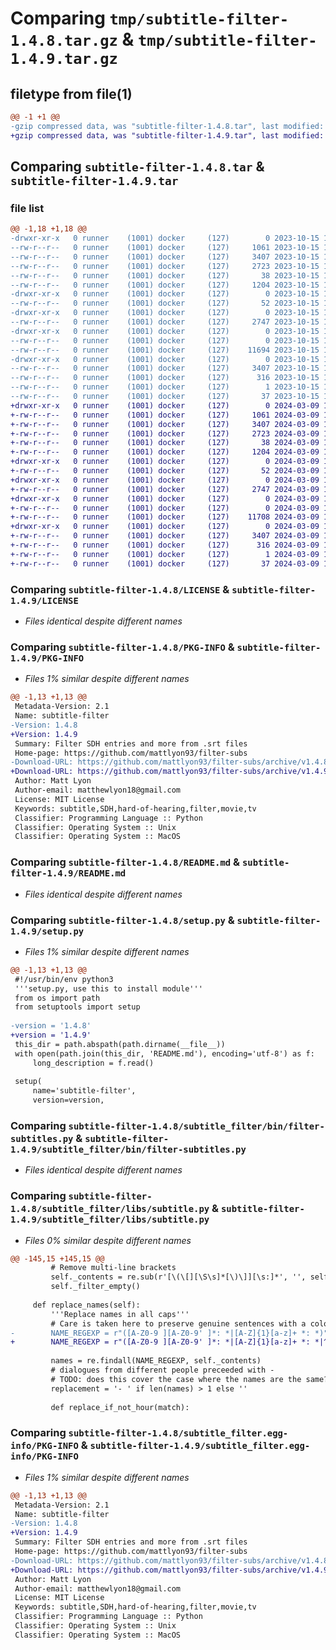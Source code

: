 # Comparing `tmp/subtitle-filter-1.4.8.tar.gz` & `tmp/subtitle-filter-1.4.9.tar.gz`

## filetype from file(1)

```diff
@@ -1 +1 @@
-gzip compressed data, was "subtitle-filter-1.4.8.tar", last modified: Sun Oct 15 19:58:06 2023, max compression
+gzip compressed data, was "subtitle-filter-1.4.9.tar", last modified: Sat Mar  9 12:36:56 2024, max compression
```

## Comparing `subtitle-filter-1.4.8.tar` & `subtitle-filter-1.4.9.tar`

### file list

```diff
@@ -1,18 +1,18 @@
-drwxr-xr-x   0 runner    (1001) docker     (127)        0 2023-10-15 19:58:06.554737 subtitle-filter-1.4.8/
--rw-r--r--   0 runner    (1001) docker     (127)     1061 2023-10-15 19:57:57.000000 subtitle-filter-1.4.8/LICENSE
--rw-r--r--   0 runner    (1001) docker     (127)     3407 2023-10-15 19:58:06.554737 subtitle-filter-1.4.8/PKG-INFO
--rw-r--r--   0 runner    (1001) docker     (127)     2723 2023-10-15 19:57:57.000000 subtitle-filter-1.4.8/README.md
--rw-r--r--   0 runner    (1001) docker     (127)       38 2023-10-15 19:58:06.554737 subtitle-filter-1.4.8/setup.cfg
--rw-r--r--   0 runner    (1001) docker     (127)     1204 2023-10-15 19:57:57.000000 subtitle-filter-1.4.8/setup.py
-drwxr-xr-x   0 runner    (1001) docker     (127)        0 2023-10-15 19:58:06.554737 subtitle-filter-1.4.8/subtitle_filter/
--rw-r--r--   0 runner    (1001) docker     (127)       52 2023-10-15 19:57:57.000000 subtitle-filter-1.4.8/subtitle_filter/__init__.py
-drwxr-xr-x   0 runner    (1001) docker     (127)        0 2023-10-15 19:58:06.554737 subtitle-filter-1.4.8/subtitle_filter/bin/
--rw-r--r--   0 runner    (1001) docker     (127)     2747 2023-10-15 19:57:57.000000 subtitle-filter-1.4.8/subtitle_filter/bin/filter-subtitles.py
-drwxr-xr-x   0 runner    (1001) docker     (127)        0 2023-10-15 19:58:06.554737 subtitle-filter-1.4.8/subtitle_filter/libs/
--rw-r--r--   0 runner    (1001) docker     (127)        0 2023-10-15 19:57:57.000000 subtitle-filter-1.4.8/subtitle_filter/libs/__init__.py
--rw-r--r--   0 runner    (1001) docker     (127)    11694 2023-10-15 19:57:57.000000 subtitle-filter-1.4.8/subtitle_filter/libs/subtitle.py
-drwxr-xr-x   0 runner    (1001) docker     (127)        0 2023-10-15 19:58:06.554737 subtitle-filter-1.4.8/subtitle_filter.egg-info/
--rw-r--r--   0 runner    (1001) docker     (127)     3407 2023-10-15 19:58:06.000000 subtitle-filter-1.4.8/subtitle_filter.egg-info/PKG-INFO
--rw-r--r--   0 runner    (1001) docker     (127)      316 2023-10-15 19:58:06.000000 subtitle-filter-1.4.8/subtitle_filter.egg-info/SOURCES.txt
--rw-r--r--   0 runner    (1001) docker     (127)        1 2023-10-15 19:58:06.000000 subtitle-filter-1.4.8/subtitle_filter.egg-info/dependency_links.txt
--rw-r--r--   0 runner    (1001) docker     (127)       37 2023-10-15 19:58:06.000000 subtitle-filter-1.4.8/subtitle_filter.egg-info/top_level.txt
+drwxr-xr-x   0 runner    (1001) docker     (127)        0 2024-03-09 12:36:56.595740 subtitle-filter-1.4.9/
+-rw-r--r--   0 runner    (1001) docker     (127)     1061 2024-03-09 12:36:49.000000 subtitle-filter-1.4.9/LICENSE
+-rw-r--r--   0 runner    (1001) docker     (127)     3407 2024-03-09 12:36:56.595740 subtitle-filter-1.4.9/PKG-INFO
+-rw-r--r--   0 runner    (1001) docker     (127)     2723 2024-03-09 12:36:49.000000 subtitle-filter-1.4.9/README.md
+-rw-r--r--   0 runner    (1001) docker     (127)       38 2024-03-09 12:36:56.595740 subtitle-filter-1.4.9/setup.cfg
+-rw-r--r--   0 runner    (1001) docker     (127)     1204 2024-03-09 12:36:49.000000 subtitle-filter-1.4.9/setup.py
+drwxr-xr-x   0 runner    (1001) docker     (127)        0 2024-03-09 12:36:56.591740 subtitle-filter-1.4.9/subtitle_filter/
+-rw-r--r--   0 runner    (1001) docker     (127)       52 2024-03-09 12:36:49.000000 subtitle-filter-1.4.9/subtitle_filter/__init__.py
+drwxr-xr-x   0 runner    (1001) docker     (127)        0 2024-03-09 12:36:56.595740 subtitle-filter-1.4.9/subtitle_filter/bin/
+-rw-r--r--   0 runner    (1001) docker     (127)     2747 2024-03-09 12:36:49.000000 subtitle-filter-1.4.9/subtitle_filter/bin/filter-subtitles.py
+drwxr-xr-x   0 runner    (1001) docker     (127)        0 2024-03-09 12:36:56.595740 subtitle-filter-1.4.9/subtitle_filter/libs/
+-rw-r--r--   0 runner    (1001) docker     (127)        0 2024-03-09 12:36:49.000000 subtitle-filter-1.4.9/subtitle_filter/libs/__init__.py
+-rw-r--r--   0 runner    (1001) docker     (127)    11708 2024-03-09 12:36:49.000000 subtitle-filter-1.4.9/subtitle_filter/libs/subtitle.py
+drwxr-xr-x   0 runner    (1001) docker     (127)        0 2024-03-09 12:36:56.595740 subtitle-filter-1.4.9/subtitle_filter.egg-info/
+-rw-r--r--   0 runner    (1001) docker     (127)     3407 2024-03-09 12:36:56.000000 subtitle-filter-1.4.9/subtitle_filter.egg-info/PKG-INFO
+-rw-r--r--   0 runner    (1001) docker     (127)      316 2024-03-09 12:36:56.000000 subtitle-filter-1.4.9/subtitle_filter.egg-info/SOURCES.txt
+-rw-r--r--   0 runner    (1001) docker     (127)        1 2024-03-09 12:36:56.000000 subtitle-filter-1.4.9/subtitle_filter.egg-info/dependency_links.txt
+-rw-r--r--   0 runner    (1001) docker     (127)       37 2024-03-09 12:36:56.000000 subtitle-filter-1.4.9/subtitle_filter.egg-info/top_level.txt
```

### Comparing `subtitle-filter-1.4.8/LICENSE` & `subtitle-filter-1.4.9/LICENSE`

 * *Files identical despite different names*

### Comparing `subtitle-filter-1.4.8/PKG-INFO` & `subtitle-filter-1.4.9/PKG-INFO`

 * *Files 1% similar despite different names*

```diff
@@ -1,13 +1,13 @@
 Metadata-Version: 2.1
 Name: subtitle-filter
-Version: 1.4.8
+Version: 1.4.9
 Summary: Filter SDH entries and more from .srt files
 Home-page: https://github.com/mattlyon93/filter-subs
-Download-URL: https://github.com/mattlyon93/filter-subs/archive/v1.4.8.tar.gz
+Download-URL: https://github.com/mattlyon93/filter-subs/archive/v1.4.9.tar.gz
 Author: Matt Lyon
 Author-email: matthewlyon18@gmail.com
 License: MIT License
 Keywords: subtitle,SDH,hard-of-hearing,filter,movie,tv
 Classifier: Programming Language :: Python
 Classifier: Operating System :: Unix
 Classifier: Operating System :: MacOS
```

### Comparing `subtitle-filter-1.4.8/README.md` & `subtitle-filter-1.4.9/README.md`

 * *Files identical despite different names*

### Comparing `subtitle-filter-1.4.8/setup.py` & `subtitle-filter-1.4.9/setup.py`

 * *Files 1% similar despite different names*

```diff
@@ -1,13 +1,13 @@
 #!/usr/bin/env python3
 '''setup.py, use this to install module'''
 from os import path
 from setuptools import setup
 
-version = '1.4.8'
+version = '1.4.9'
 this_dir = path.abspath(path.dirname(__file__))
 with open(path.join(this_dir, 'README.md'), encoding='utf-8') as f:
     long_description = f.read()
 
 setup(
     name='subtitle-filter',
     version=version,
```

### Comparing `subtitle-filter-1.4.8/subtitle_filter/bin/filter-subtitles.py` & `subtitle-filter-1.4.9/subtitle_filter/bin/filter-subtitles.py`

 * *Files identical despite different names*

### Comparing `subtitle-filter-1.4.8/subtitle_filter/libs/subtitle.py` & `subtitle-filter-1.4.9/subtitle_filter/libs/subtitle.py`

 * *Files 0% similar despite different names*

```diff
@@ -145,15 +145,15 @@
         # Remove multi-line brackets
         self._contents = re.sub(r'[\(\[][\S\s]*[\)\]][\s:]*', '', self._contents)
         self._filter_empty()
 
     def replace_names(self):
         '''Replace names in all caps'''
         # Care is taken here to preserve genuine sentences with a colon.
-        NAME_REGEXP = r"([A-Z0-9 ][A-Z0-9' ]*: *|[A-Z]{1}[a-z]+ *: *)"
+        NAME_REGEXP = r"([A-Z0-9 ][A-Z0-9' ]*: *|[A-Z]{1}[a-z]+ *: *|^[A-Za-z]+: *)"
 
         names = re.findall(NAME_REGEXP, self._contents)
         # dialogues from different people preceeded with -
         # TODO: does this cover the case where the names are the same?
         replacement = '- ' if len(names) > 1 else ''
 
         def replace_if_not_hour(match):
```

### Comparing `subtitle-filter-1.4.8/subtitle_filter.egg-info/PKG-INFO` & `subtitle-filter-1.4.9/subtitle_filter.egg-info/PKG-INFO`

 * *Files 1% similar despite different names*

```diff
@@ -1,13 +1,13 @@
 Metadata-Version: 2.1
 Name: subtitle-filter
-Version: 1.4.8
+Version: 1.4.9
 Summary: Filter SDH entries and more from .srt files
 Home-page: https://github.com/mattlyon93/filter-subs
-Download-URL: https://github.com/mattlyon93/filter-subs/archive/v1.4.8.tar.gz
+Download-URL: https://github.com/mattlyon93/filter-subs/archive/v1.4.9.tar.gz
 Author: Matt Lyon
 Author-email: matthewlyon18@gmail.com
 License: MIT License
 Keywords: subtitle,SDH,hard-of-hearing,filter,movie,tv
 Classifier: Programming Language :: Python
 Classifier: Operating System :: Unix
 Classifier: Operating System :: MacOS
```

